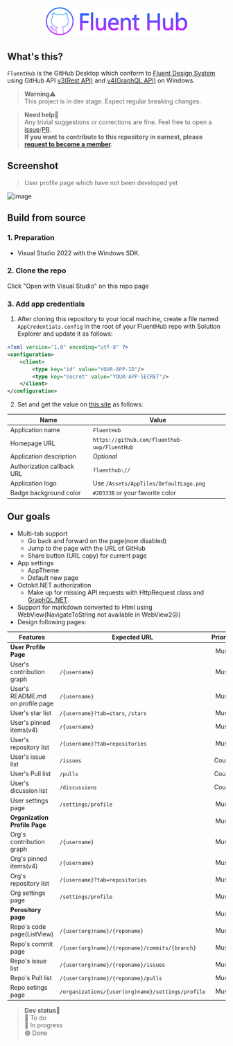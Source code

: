 <h1 align="center">
  <img alt="Logo" src="FluentHub/Assets/FluentHub.png" Height="64" />
</h1>

## What's this?

`FluentHub` is the GitHub Desktop which conform to [Fluent Design System](https://www.microsoft.com/design/fluent) using GitHub API [v3(Rest API)](https://developer.github.com/v3/) and [v4(GraphQL API)](https://developer.github.com/v4/) on Windows.

> **Warning**⚠️<br> This project is in dev stage. Expect regular breaking changes.

>**Need help**🔧<br/>Any trivial suggestions or corrections are fine. Feel free to open a [issue](https://github.com/onein528/FluentHub/issues/new)/[PR](https://github.com/onein528/FluentHub/compare).<br>**If you want to contribute to this repository in earnest, please [request to become a member](https://github.com/onein528/FluentHub/issues/new).**

## Screenshot
> User profile page which have not been developed yet

![image](https://user-images.githubusercontent.com/62196528/151688553-7ad79c8a-a88a-4e57-b5ab-417ba247e9a1.png)

## Build from source

### 1. Preparation

- Visual Studio 2022 with the Windows SDK.

### 2. Clone the repo

Click "Open with Visual Studio" on this repo page

### 3. Add app credentials

1. After cloning this repository to your local machine, create a file named `AppCredentials.config` in the root of your FluentHub repo with Solution Explorer and update it as follows:

```xml
<?xml version="1.0" encoding="utf-8" ?>
<configuration>
    <client>
        <type key="id" value="YOUR-APP-ID"/>
        <type key="secret" value="YOUR-APP-SECRET"/>
    </client>
</configuration>
```

2. Set and get the value on [this site](https://github.com/settings/applications/new) as follows:

Name|Value
---|---
Application name|`FluentHub`<br/>
Homepage URL|`https://github.com/fluenthub-uwp/FluentHub`<br/>
Application description|*Optional*<br/>
Authorization callback URL|`fluenthub://`<br/>
Application logo|Use `/Assets/AppTiles/DefaultLogo.png`<br/>
Badge background color|`#2D333B` or your favorite color<br/>


## Our goals

* Multi-tab support
  * Go back and forward on the page(now disabled)
  * Jump to the page with the URL of GitHub
  * Share button (URL copy) for current page
* App settings
  * AppTheme
  * Default new page
* Octokit.NET authorization
  * Make up for missing API requests with HttpRequest class and [GraphQL.NET](https://graphql-dotnet.github.io/).
* Support for markdown converted to Html using WebView(NavigateToString not available in WebView2😥)
* Design following pages:

Features|Expected URL|Priority|Dev
---|---|:---:|:---:
**User Profile Page**||Must|🔵
User's contribution graph|`/{username}`|Must|🔵
User's README.md on profile page|`/{username}`|Must|🔵
User's star list|`/{username}?tab=stars`, `/stars`|Must|🔵
User's pinned items(v4)|`/{username}`|Must|🔵
User's repository list|`/{username}?tab=repositories`|Must|🔵
User's issue list|`/issues`|Could|🔴
User's Pull list|`/pulls`|Could|🔴
User's dicussion list|`/discussions`|Could|🔴
User settings page|`/settings/profile`|Must|🔴
**Organization Profile Page**||Must|🔴
Org's contribution graph|`/{username}`|Must|🔴
Org's pinned items(v4)|`/{username}`|Must|🔴
Org's repository list|`/{username}?tab=repositories`|Must|🔴
Org settings page|`/settings/profile`|Must|🔴
**Perository page**||Must|🔴
Repo's code page(ListView)|`/{user(org)name}/{reponame}`|Must|🔴
Repo's commit page|`/{user(org)name}/{reponame}/commits/{branch}`|Must|🔴
Repo's issue list|`/{user(org)name}/{reponame}/issues`|Must|🔴
Repo's Pull list|`/{user(org)name}/{reponame}/pulls`|Must|🔴
Repo setings page|`/organizations/{user(org)name}/settings/profile`|Must|🔴

> **Dev status🚩**<br/>🔴 To do<br/>🔵 In progress<br/>🟢 Done
